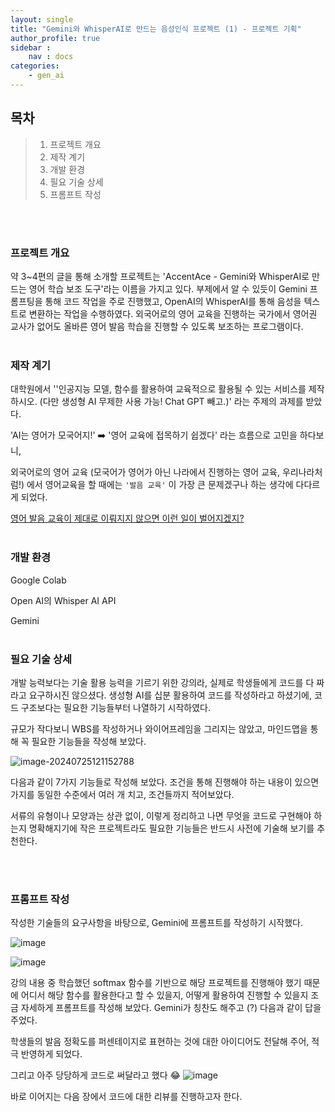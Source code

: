 ```yaml
---
layout: single
title: "Gemini와 WhisperAI로 만드는 음성인식 프로젝트 (1) - 프로젝트 기획"
author_profile: true
sidebar :
    nav : docs
categories:
    - gen_ai
---
```


## 목차

> 1. 프로젝트 개요
> 2. 제작 계기
> 3. 개발 환경
> 4. 필요 기술 상세
> 5. 프롬프트 작성
<br/>
<br/>

### 프로젝트 개요
약 3~4편의 글을 통해 소개할 프로젝트는 'AccentAce - Gemini와 WhisperAI로 만드는 영어 학습 보조 도구'라는 이름을 가지고 있다.
부제에서 알 수 있듯이 Gemini 프롬프팅을 통해 코드 작업을 주로 진행했고, OpenAI의 WhisperAI를 통해 음성을 텍스트로 변환하는 작업을 수행하였다.
외국어로의 영어 교육을 진행하는 국가에서 영어권 교사가 없어도 올바른 영어 발음 학습을 진행할 수 있도록 보조하는 프로그램이다.
<br/>
<br/>

### 제작 계기
대학원에서 ''인공지능 모델, 함수를 활용하여 교육적으로 활용될 수 있는 서비스를 제작하시오. (다만 생성형 AI 무제한 사용 가능! Chat GPT 빼고.)' 라는 주제의 과제를 받았다.

'AI는 영어가 모국어지!' ➡️ '영어 교육에 접목하기 쉽겠다' 라는 흐름으로 고민을 하다보니,

외국어로의 영어 교육 (모국어가 영어가 아닌 나라에서 진행하는 영어 교육, 우리나라처럼!) 에서 영어교육을 할 때에는 `'발음 교육'` 이 가장 큰 문제겠구나 하는 생각에 다다르게 되었다.

[영어 발음 교육이 제대로 이뤄지지 않으면 이런 일이 벌어지겠지?](https://www.instagram.com/reel/C7Q7MMcxqy6/?igsh=MTJobjlxZzJ3eXV4aQ==)
<br/>
<br/>


### 개발 환경

Google Colab

Open AI의 Whisper AI API

Gemini
<br/>
<br/>


### 필요 기술 상세

개발 능력보다는 기술 활용 능력을 기르기 위한 강의라, 실제로 학생들에게 코드를 다 짜라고 요구하시진 않으셨다.
생성형 AI를 십분 활용하여 코드를 작성하라고 하셨기에, 코드 구조보다는 필요한 기능들부터 나열하기 시작하였다.

규모가 작다보니 WBS를 작성하거나 와이어프레임을 그리지는 않았고, 마인드맵을 통해 꼭 필요한 기능들을 작성해 보았다.



![image-20240725121152788](https://github.com/user-attachments/assets/0047f34d-71c2-4b3d-bd67-6d55938db6ae)

다음과 같이 7가지 기능들로 작성해 보았다. 
조건을 통해 진행해야 하는 내용이 있으면 가지를 동일한 수준에서 여러 개 치고, 조건들까지 적어보았다.

서류의 유형이나 모양과는 상관 없이, 이렇게 정리하고 나면 무엇을 코드로 구현해야 하는지 명확해지기에 작은 프로젝트라도 필요한 기능들은 반드시 사전에 기술해 보기를 추천한다.

<br/>
<br/>

### 프롬프트 작성

작성한 기술들의 요구사항을 바탕으로, Gemini에 프롬프트를 작성하기 시작했다.

![image](https://github.com/user-attachments/assets/21e18126-9602-4594-b964-0d620f906934)

![image](https://github.com/user-attachments/assets/035855f9-825e-4dc7-af6a-1a378e57f6f4)

강의 내용 중 학습했던 softmax 함수를 기반으로 해당 프로젝트를 진행해야 했기 때문에 어디서 해당 함수를 활용한다고 할 수 있을지, 
어떻게 활용하여 진행할 수 있을지 조금 자세하게 프롬프트를 작성해 보았다. Gemini가 칭찬도 해주고 (?) 다음과 같이 답을 주었다.

학생들의 발음 정확도를 퍼센테이지로 표현하는 것에 대한 아이디어도 전달해 주어, 적극 반영하게 되었다.



그리고 아주 당당하게 코드로 써달라고 했다 😂
![image](https://github.com/user-attachments/assets/e8bd3ad7-a524-45c7-8059-d995bdf21c42)

바로 이어지는 다음 장에서 코드에 대한 리뷰를 진행하고자 한다.